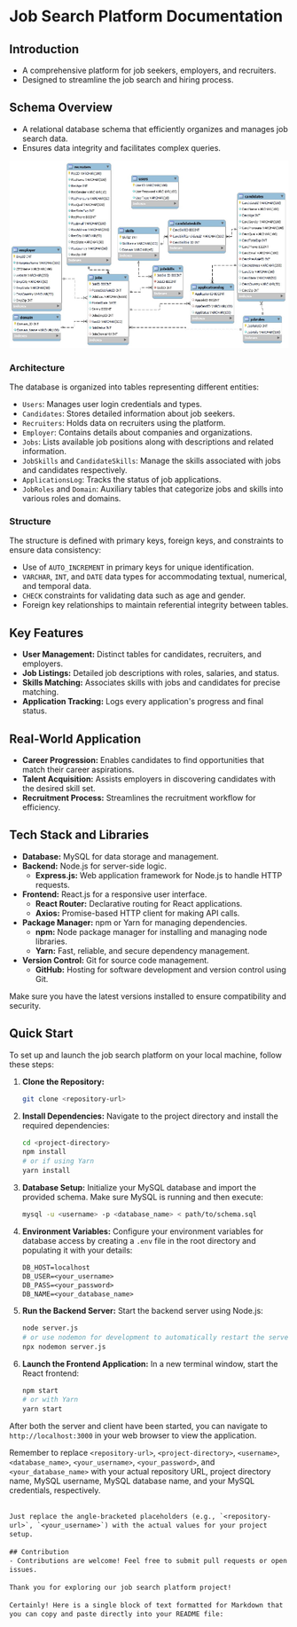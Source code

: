 # Job Search Platform Documentation

## Introduction
- A comprehensive platform for job seekers, employers, and recruiters.
- Designed to streamline the job search and hiring process.

## Schema Overview
- A relational database schema that efficiently organizes and manages job search data.
- Ensures data integrity and facilitates complex queries.

![UML Diagram](UML_diagram.jpeg)

### Architecture
The database is organized into tables representing different entities:

- `Users`: Manages user login credentials and types.
- `Candidates`: Stores detailed information about job seekers.
- `Recruiters`: Holds data on recruiters using the platform.
- `Employer`: Contains details about companies and organizations.
- `Jobs`: Lists available job positions along with descriptions and related information.
- `JobSkills` and `CandidateSkills`: Manage the skills associated with jobs and candidates respectively.
- `ApplicationsLog`: Tracks the status of job applications.
- `JobRoles` and `Domain`: Auxiliary tables that categorize jobs and skills into various roles and domains.

### Structure
The structure is defined with primary keys, foreign keys, and constraints to ensure data consistency:

- Use of `AUTO_INCREMENT` in primary keys for unique identification.
- `VARCHAR`, `INT`, and `DATE` data types for accommodating textual, numerical, and temporal data.
- `CHECK` constraints for validating data such as age and gender.
- Foreign key relationships to maintain referential integrity between tables.

## Key Features
- **User Management:** Distinct tables for candidates, recruiters, and employers.
- **Job Listings:** Detailed job descriptions with roles, salaries, and status.
- **Skills Matching:** Associates skills with jobs and candidates for precise matching.
- **Application Tracking:** Logs every application's progress and final status.

## Real-World Application
- **Career Progression:** Enables candidates to find opportunities that match their career aspirations.
- **Talent Acquisition:** Assists employers in discovering candidates with the desired skill set.
- **Recruitment Process:** Streamlines the recruitment workflow for efficiency.

## Tech Stack and Libraries
- **Database:** MySQL for data storage and management.
- **Backend:** Node.js for server-side logic.
  - **Express.js:** Web application framework for Node.js to handle HTTP requests.
- **Frontend:** React.js for a responsive user interface.
  - **React Router:** Declarative routing for React applications.
  - **Axios:** Promise-based HTTP client for making API calls.
- **Package Manager:** npm or Yarn for managing dependencies.
  - **npm:** Node package manager for installing and managing node libraries.
  - **Yarn:** Fast, reliable, and secure dependency management.
- **Version Control:** Git for source code management.
  - **GitHub:** Hosting for software development and version control using Git.

Make sure you have the latest versions installed to ensure compatibility and security.


## Quick Start

To set up and launch the job search platform on your local machine, follow these steps:

1. **Clone the Repository:**
   ```sh
   git clone <repository-url>
   ```

2. **Install Dependencies:**
   Navigate to the project directory and install the required dependencies:
   ```sh
   cd <project-directory>
   npm install
   # or if using Yarn
   yarn install
   ```

3. **Database Setup:**
   Initialize your MySQL database and import the provided schema. Make sure MySQL is running and then execute:
   ```sh
   mysql -u <username> -p <database_name> < path/to/schema.sql
   ```

4. **Environment Variables:**
   Configure your environment variables for database access by creating a `.env` file in the root directory and populating it with your details:
   ```plaintext
   DB_HOST=localhost
   DB_USER=<your_username>
   DB_PASS=<your_password>
   DB_NAME=<your_database_name>
   ```

5. **Run the Backend Server:**
   Start the backend server using Node.js:
   ```sh
   node server.js
   # or use nodemon for development to automatically restart the server on changes
   npx nodemon server.js
   ```

6. **Launch the Frontend Application:**
   In a new terminal window, start the React frontend:
   ```sh
   npm start
   # or with Yarn
   yarn start
   ```

After both the server and client have been started, you can navigate to `http://localhost:3000` in your web browser to view the application.

Remember to replace `<repository-url>`, `<project-directory>`, `<username>`, `<database_name>`, `<your_username>`, `<your_password>`, and `<your_database_name>` with your actual repository URL, project directory name, MySQL username, MySQL database name, and your MySQL credentials, respectively.
```

Just replace the angle-bracketed placeholders (e.g., `<repository-url>`, `<your_username>`) with the actual values for your project setup.

## Contribution
- Contributions are welcome! Feel free to submit pull requests or open issues.

Thank you for exploring our job search platform project!

Certainly! Here is a single block of text formatted for Markdown that you can copy and paste directly into your README file:

